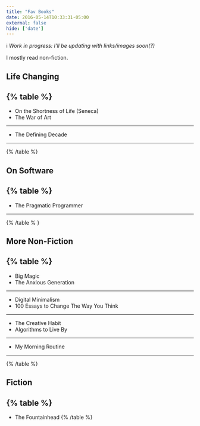 ```yaml
---
title: "Fav Books"
date: 2016-05-14T10:33:31-05:00
external: false
hide: ['date']
---
```


ℹ️ _Work in progress: I'll be updating with links/images soon(?)_

I mostly read non-fiction.

## Life Changing

{% table %}
---
- On the Shortness of Life (Seneca)
- The War of Art
---
- The Defining Decade
---
{% /table %}

## On Software
{% table %}
---
- The Pragmatic Programmer
---
{% /table % }


## More Non-Fiction

{% table %}
---
- Big Magic
- The Anxious Generation
---
- Digital Minimalism
- 100 Essays to Change The Way You Think
---
- The Creative Habit
- Algorithms to Live By
---
- My Morning Routine
---
{% /table %}

## Fiction
{% table %}
---
- The Fountainhead
{% /table %}
